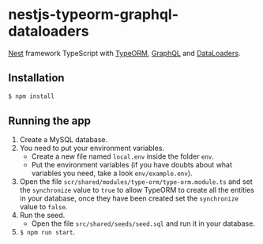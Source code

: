 # nestjs-typeorm-graphql-dataloaders
[Nest](https://github.com/nestjs/nest) framework TypeScript with [TypeORM](https://github.com/typeorm/typeorm), [GraphQL](https://github.com/graphql/graphql-js) and [DataLoaders](https://github.com/graphql/dataloader).

## Installation
```bash
$ npm install
```

## Running the app
1. Create a MySQL database.
2. You need to put your environment variables.
   - Create a new file named `local.env` inside the folder `env`.
   - Put the environment variables (if you have doubts about what variables you need, take a look `env/example.env`).
3. Open the file `scr/shared/modules/type-orm/type-orm.module.ts` and set the `synchronize` value to `true` to allow TypeORM to create all the entities in your database, once they have been created set the `synchronize` value to `false`.
4. Run the seed.
   - Open the file `src/shared/seeds/seed.sql` and run it in your database.
5. `$ npm run start`.
